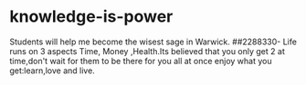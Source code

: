 # knowledge-is-power

Students will help me become the wisest sage in Warwick.
##2288330- Life runs on 3 aspects Time, Money ,Health.Its believed that you only get 2 at time,don't wait for them to be there for you all at once
enjoy what you get:learn,love and live. 
